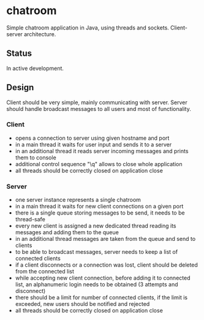 # chatroom

Simple chatroom application in Java, using threads and sockets. Client-server architecture.

## Status
In active development.

## Design
Client should be very simple, mainly communicating with server.
Server should handle broadcast messages to all users and most of functionality.

### Client
* opens a connection to server using given hostname and port
* in a main thread it waits for user input and sends it to a server
* in an additional thread it reads server incoming messages and prints them to console
* additional control sequence "\q" allows to close whole application 
* all threads should be correctly closed on application close

### Server
* one server instance represents a single chatroom
* in a main thread it waits for new client connections on a given port
* there is a single queue storing messages to be send, it needs to be thread-safe
* every new client is assigned a new dedicated thread reading its messages and adding them to the queue
* in an additional thread messages are taken from the queue and send to clients
* to be able to broadcast messages, server needs to keep a list of connected clients
* if a client disconnects or a connection was lost, client should be deleted from the connected list
* while accepting new client connection, before adding it to connected list, an alphanumeric login needs to be obtained
(3 attempts and disconnect)
* there should be a limit for number of connected clients, if the limit is exceeded, new users should be notified and rejected
* all threads should be correctly closed on application close
